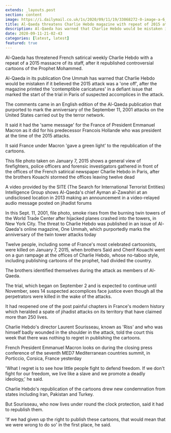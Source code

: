```yaml
---
extends: _layouts.post
section: content
image: https://i.dailymail.co.uk/1s/2020/09/11/19/33068272-0-image-a-6_1599849928631.jpg 
title: Al-Qaeda threatens Charlie Hebdo magazine with repeat of 2015 attack 
description: Al-Qaeda has warned that Charlie Hebdo would be mistaken if it believed the 2015 attack was a one off, after the magazine printed the contemptible caricatures of the Prophet Mohammed. 
date: 2020-09-11-21-02-43 
categories: [latest, latest] 
featured: true 
--- 
```

Al-Qaeda has threatened French satirical weekly Charlie Hebdo with a repeat of a 2015 massacre of its staff, after it republished controversial cartoons of the Prophet Mohammed.

Al-Qaeda in its publication One Ummah has warned that Charlie Hebdo would be mistaken if it believed the 2015 attack was a 'one off', after the magazine printed the 'contemptible caricatures' in a defiant issue that marked the start of the trial in Paris of suspected accomplices in the attack.

The comments came in an English edition of the Al-Qaeda publication that purported to mark the anniversary of the September 11, 2001 attacks on the United States carried out by the terror network.

It said it had the 'same message' for the France of President Emmanuel Macron as it did for his predecessor Francois Hollande who was president at the time of the 2015 attacks.

It said France under Macron 'gave a green light' to the republication of the cartoons. 

This file photo taken on January 7, 2015 shows a general view of firefighters, police officers and forensic investigators gathered in front of the offices of the French satirical newspaper Charlie Hebdo in Paris, after the brothers Kouachi stormed the offices leaving twelve dead

A video provided by the SITE (The Search for International Terrorist Entities) Intelligence Group shows Al-Qaeda's chief Ayman al-Zawahiri at an undisclosed location in 2013 making an announcement in a video-relayed audio message posted on jihadist forums

In this Sept. 11, 2001, file photo, smoke rises from the burning twin towers of the World Trade Center after hijacked planes crashed into the towers, in New York City. The threat to Charlie Hebdo was published in an issue of Al-Qaeda's online magazine, One Ummah, which purportedly marks the anniversary of the twin tower attacks today 

Twelve people, including some of France's most celebrated cartoonists, were killed on January 7, 2015, when brothers Said and Cherif Kouachi went on a gun rampage at the offices of Charlie Hebdo, whose no-taboo style, including publishing cartoons of the prophet, had divided the country.

The brothers identified themselves during the attack as members of Al-Qaeda. 

The trial, which began on September 2 and is expected to continue until November, sees 14 suspected accomplices face justice even though all the perpetrators were killed in the wake of the attacks.

It had reopened one of the post painful chapters in France's modern history which heralded a spate of jihadist attacks on its territory that have claimed more than 250 lives.

Charlie Hebdo's director Laurent Sourisseau, known as 'Riss' and who was himself badly wounded in the shoulder in the attack, told the court this week that there was nothing to regret in publishing the cartoons. 

French President Emmanuel Macron looks on during the closing press conference of the seventh MED7 Mediterranean countries summit, in Porticcio, Corsica, France yesterday

'What I regret is to see how little people fight to defend freedom. If we don't fight for our freedom, we live like a slave and we promote a deadly ideology,' he said.

Charlie Hebdo's republication of the cartoons drew new condemnation from states including Iran, Pakistan and Turkey.

But Sourisseau, who now lives under round the clock protection, said it had to republish them.

'If we had given up the right to publish these cartoons, that would mean that we were wrong to do so' in the first place, he said.

